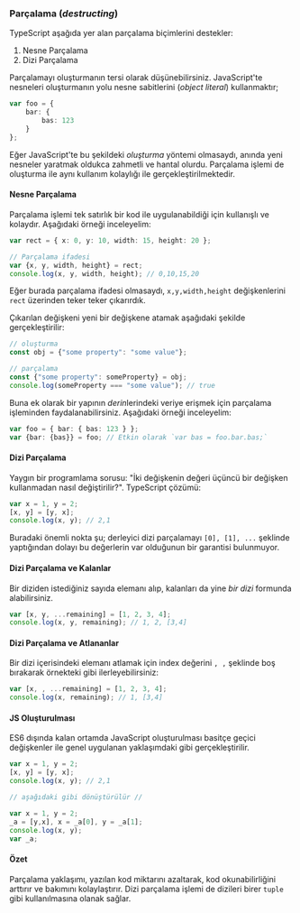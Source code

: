 ### Parçalama (*destructing*)

TypeScript aşağıda yer alan parçalama biçimlerini destekler:

1. Nesne Parçalama
2. Dizi Parçalama

Parçalamayı oluşturmanın tersi olarak düşünebilirsiniz. JavaScript'te nesneleri oluşturmanın yolu nesne sabitlerini (*object literal*) kullanmaktır;

```ts
var foo = {
    bar: {
        bas: 123
    }
};
```
Eğer JavaScript'te bu şekildeki *oluşturma* yöntemi olmasaydı, anında yeni nesneler yaratmak oldukca zahmetli ve hantal olurdu.
Parçalama işlemi de oluşturma ile aynı kullanım kolaylığı ile gerçekleştirilmektedir.

#### Nesne Parçalama
Parçalama işlemi tek satırlık bir kod ile uygulanabildiği için kullanışlı ve kolaydır. Aşağıdaki örneği inceleyelim:

```ts
var rect = { x: 0, y: 10, width: 15, height: 20 };

// Parçalama ifadesi
var {x, y, width, height} = rect;
console.log(x, y, width, height); // 0,10,15,20
```
Eğer burada parçalama ifadesi olmasaydı, `x,y,width,height` değişkenlerini `rect` üzerinden teker teker çıkarırdık.

Çıkarılan değişkeni yeni bir değişkene atamak aşağıdaki şekilde gerçekleştirilir:

```ts
// oluşturma
const obj = {"some property": "some value"};

// parçalama
const {"some property": someProperty} = obj;
console.log(someProperty === "some value"); // true
```

Buna ek olarak bir yapının *derin*lerindeki veriye erişmek için parçalama işleminden faydalanabilirsiniz. Aşağıdaki örneği inceleyelim:

```ts
var foo = { bar: { bas: 123 } };
var {bar: {bas}} = foo; // Etkin olarak `var bas = foo.bar.bas;`
```

#### Dizi Parçalama
Yaygın bir programlama sorusu: "İki değişkenin değeri üçüncü bir değişken kullanmadan nasıl değiştirilir?". TypeScript çözümü:

```ts
var x = 1, y = 2;
[x, y] = [y, x];
console.log(x, y); // 2,1
```
Buradaki önemli nokta şu; derleyici dizi parçalamayı `[0], [1], ...` şeklinde yaptığından dolayı bu değerlerin var olduğunun bir garantisi bulunmuyor. 


#### Dizi Parçalama ve Kalanlar
Bir diziden istediğiniz sayıda elemanı alıp, kalanları da yine *bir dizi* formunda alabilirsiniz.

```ts
var [x, y, ...remaining] = [1, 2, 3, 4];
console.log(x, y, remaining); // 1, 2, [3,4]
```

#### Dizi Parçalama ve Atlananlar
Bir dizi içerisindeki elemanı atlamak için index değerini `, ,` şeklinde boş bırakarak örnekteki gibi ilerleyebilirsiniz:

```ts
var [x, , ...remaining] = [1, 2, 3, 4];
console.log(x, remaining); // 1, [3,4]
```

#### JS Oluşturulması
ES6 dışında kalan ortamda JavaScript oluşturulması basitçe geçici değişkenler ile genel uygulanan yaklaşımdaki gibi gerçekleştirilir.

```ts
var x = 1, y = 2;
[x, y] = [y, x];
console.log(x, y); // 2,1

// aşağıdaki gibi dönüştürülür //

var x = 1, y = 2;
_a = [y,x], x = _a[0], y = _a[1];
console.log(x, y);
var _a;
```

#### Özet
Parçalama yaklaşımı, yazılan kod miktarını azaltarak, kod okunabilirliğini arttırır ve bakımını kolaylaştırır. Dizi parçalama işlemi de dizileri birer `tuple` gibi kullanılmasına olanak sağlar.
